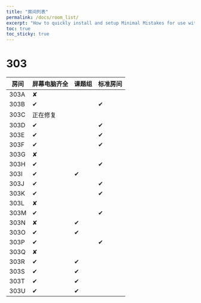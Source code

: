 ```yaml
---
title: "房间列表"
permalink: /docs/room_list/
excerpt: "How to quickly install and setup Minimal Mistakes for use with GitHub Pages."
toc: true
toc_sticky: true
---
```


# 303

| 房间 | 屏幕电脑齐全 | 课题组 | 标准房间 |
| ---- | ------------ | ------ | -------- |
| 303A | ✘            |        |          |
| 303B | ✔            |        | ✔        |
| 303C | 正在修复     |        |          |
| 303D | ✔            |        | ✔        |
| 303E | ✔            |        | ✔        |
| 303F | ✔            |        | ✔        |
| 303G | ✘            |        |          |
| 303H | ✔            |        | ✔        |
| 303I | ✔            | ✔      |          |
| 303J | ✔            |        | ✔        |
| 303K | ✔            |        | ✔        |
| 303L | ✘            |        |          |
| 303M | ✔            |        | ✔        |
| 303N | ✘            | ✔      |          |
| 303O | ✔            | ✔      |          |
| 303P | ✔            |        | ✔        |
| 303Q | ✘            |        |          |
| 303R | ✔            | ✔      |          |
| 303S | ✔            | ✔      |          |
| 303T | ✔            | ✔      |          |
| 303U | ✔            | ✔      |          |

